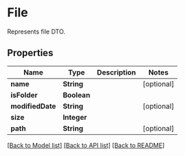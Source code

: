 ﻿
# File
Represents file DTO.

## Properties
Name | Type | Description | Notes
------------ | ------------- | ------------- | -------------
**name** | **String** |  | [optional]
**isFolder** | **Boolean** |  | 
**modifiedDate** | **String** |  | [optional]
**size** | **Integer** |  | 
**path** | **String** |  | [optional]


[[Back to Model list]](../README.md#documentation-for-models) [[Back to API list]](../README.md#documentation-for-api-endpoints) [[Back to README]](../README.md)


